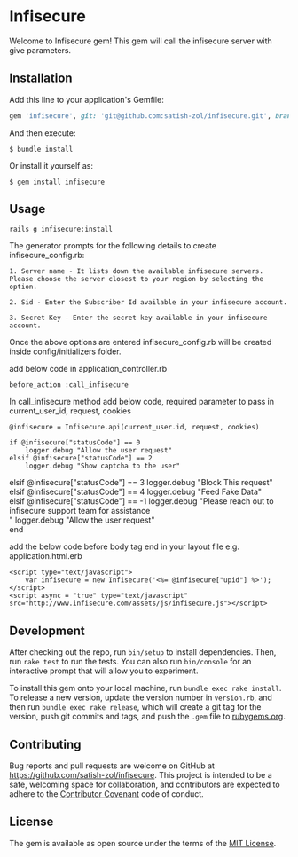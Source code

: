 # Infisecure

Welcome to Infisecure gem! This gem will call the infisecure server with give parameters.


## Installation

Add this line to your application's Gemfile:

```ruby
gem 'infisecure', git: 'git@github.com:satish-zol/infisecure.git', branch: 'master'
```

And then execute:

    $ bundle install

Or install it yourself as:

    $ gem install infisecure

## Usage

	rails g infisecure:install

The generator prompts for the following details to create infisecure_config.rb:

    1. Server name - It lists down the available infisecure servers. Please choose the server closest to your region by selecting the option.

    2. Sid - Enter the Subscriber Id available in your infisecure account.

    3. Secret Key - Enter the secret key available in your infisecure account.

Once the above options are entered infisecure_config.rb will be created inside config/initializers folder.

add below code in application_controller.rb

	before_action :call_infisecure

In call_infisecure method add below code, required parameter to pass in current_user_id, request, cookies
	
	@infisecure = Infisecure.api(current_user.id, request, cookies)

	if @infisecure["statusCode"] == 0
		logger.debug "Allow the user request"		
	elsif @infisecure["statusCode"] == 2
		logger.debug "Show captcha to the user"
  elsif @infisecure["statusCode"] == 3
  	logger.debug "Block This request"
  elsif @infisecure["statusCode"] == 4
  	logger.debug "Feed Fake Data"			
  elsif @infisecure["statusCode"] == -1
  	logger.debug "Please reach out to infisecure support team for assistance <BR>"
  	logger.debug "Allow the user request"      
	end	

add the below code before body tag end in your layout file e.g. application.html.erb

	<script type="text/javascript">	
		var infisecure = new Infisecure('<%= @infisecure["upid"] %>');
	</script>
	<script async = "true" type="text/javascript" src="http://www.infisecure.com/assets/js/infisecure.js"></script>
		
## Development

After checking out the repo, run `bin/setup` to install dependencies. Then, run `rake test` to run the tests. You can also run `bin/console` for an interactive prompt that will allow you to experiment.

To install this gem onto your local machine, run `bundle exec rake install`. To release a new version, update the version number in `version.rb`, and then run `bundle exec rake release`, which will create a git tag for the version, push git commits and tags, and push the `.gem` file to [rubygems.org](https://rubygems.org).

## Contributing

Bug reports and pull requests are welcome on GitHub at https://github.com/satish-zol/infisecure. This project is intended to be a safe, welcoming space for collaboration, and contributors are expected to adhere to the [Contributor Covenant](http://contributor-covenant.org) code of conduct.


## License

The gem is available as open source under the terms of the [MIT License](http://opensource.org/licenses/MIT).

